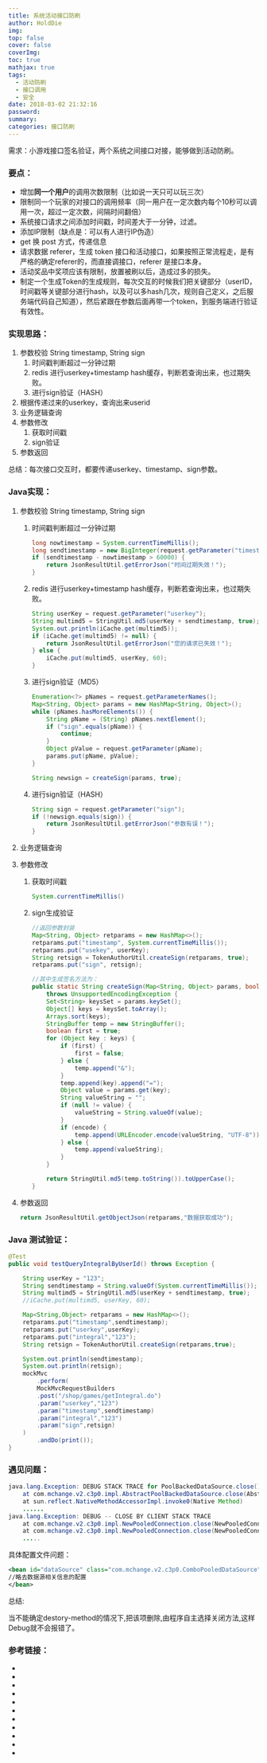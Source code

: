 ```yaml
---
title: 系统活动接口防刷
author: HoldDie
img: 
top: false
cover: false
coverImg: 
toc: true
mathjax: true
tags:
  - 活动防刷
  - 接口调用
  - 安全
date: 2018-03-02 21:32:16
password:
summary:  
categories: 接口防刷
---
```


需求：小游戏接口签名验证，两个系统之间接口对接，能够做到活动防刷。



### 要点：

- 增加**同一个用户**的调用次数限制（比如说一天只可以玩三次）
- 限制同一个玩家的对接口的调用频率（同一用户在一定次数内每个10秒可以调用一次，超过一定次数，间隔时间翻倍）
- 系统接口请求之间添加时间戳，时间差大于一分钟，过滤。
- 添加IP限制（缺点是：可以有人进行IP伪造）
- get 换 post 方式，传递信息
- 请求数据 referer，生成 token 接口和活动接口，如果按照正常流程走，是有严格的确定referer的，而直接调接口，referer 是接口本身。
- 活动奖品中奖项应该有限制，放置被刷以后，造成过多的损失。
- 制定一个生成Token的生成规则，每次交互的时候我们把关键部分（userID，时间戳等关键部分进行hash，以及可以多hash几次，规则自己定义，之后服务端代码自己知道），然后紧跟在参数后面再带一个token，到服务端进行验证有效性。

### 实现思路：

1. 参数校验 String timestamp, String sign
   1. 时间戳判断超过一分钟过期
   2. redis 进行userkey+timestamp hash缓存，判断若查询出来，也过期失败。
   3. 进行sign验证（HASH）
2. 根据传递过来的userkey，查询出来userid
3. 业务逻辑查询
4. 参数修改
   1. 获取时间戳
   2. sign验证
5. 参数返回

总结：每次接口交互时，都要传递userkey、timestamp、sign参数。

### Java实现：

1. 参数校验 String timestamp, String sign

   1. 时间戳判断超过一分钟过期

      ```java
      long nowtimestamp = System.currentTimeMillis();
      long sendtimestamp = new BigInteger(request.getParameter("timestamp")).longValue();
      if (sendtimestamp - nowtimestamp > 60000) {
          return JsonResultUtil.getErrorJson("时间过期失效！");
      }
      ```

   2. redis 进行userkey+timestamp hash缓存，判断若查询出来，也过期失败。

      ```java
      String userKey = request.getParameter("userkey");
      String multimd5 = StringUtil.md5(userKey + sendtimestamp, true);
      System.out.println(iCache.get(multimd5));
      if (iCache.get(multimd5) != null) {
          return JsonResultUtil.getErrorJson("您的请求已失效！");
      } else {
          iCache.put(multimd5, userKey, 60);
      }
      ```

   3. 进行sign验证（MD5）

      ```java
      Enumeration<?> pNames = request.getParameterNames();
      Map<String, Object> params = new HashMap<String, Object>();
      while (pNames.hasMoreElements()) {
          String pName = (String) pNames.nextElement();
          if ("sign".equals(pName)) {
              continue;
          }
          Object pValue = request.getParameter(pName);
          params.put(pName, pValue);
      }

      String newsign = createSign(params, true);
      ```

   4. 进行sign验证（HASH）

      ```java
      String sign = request.getParameter("sign");
      if (!newsign.equals(sign)) {
          return JsonResultUtil.getErrorJson("参数有误！");
      }
      ```

2. 业务逻辑查询

3. 参数修改

   1. 获取时间戳

      ```java
      System.currentTimeMillis()
      ```

   2. sign生成验证

      ```java
      //返回参数封装
      Map<String, Object> retparams = new HashMap<>();
      retparams.put("timestamp", System.currentTimeMillis());
      retparams.put("usekey", userKey);
      String retsign = TokenAuthorUtil.createSign(retparams, true);
      retparams.put("sign", retsign);

      //其中生成签名方法为：
      public static String createSign(Map<String, Object> params, boolean encode)
          throws UnsupportedEncodingException {
          Set<String> keysSet = params.keySet();
          Object[] keys = keysSet.toArray();
          Arrays.sort(keys);
          StringBuffer temp = new StringBuffer();
          boolean first = true;
          for (Object key : keys) {
              if (first) {
                  first = false;
              } else {
                  temp.append("&");
              }
              temp.append(key).append("=");
              Object value = params.get(key);
              String valueString = "";
              if (null != value) {
                  valueString = String.valueOf(value);
              }
              if (encode) {
                  temp.append(URLEncoder.encode(valueString, "UTF-8"));
              } else {
                  temp.append(valueString);
              }
          }

          return StringUtil.md5(temp.toString()).toUpperCase();
      }
      ```

4. 参数返回

   ```java
   return JsonResultUtil.getObjectJson(retparams,"数据获取成功");
   ```

### Java 测试验证：

```java
@Test
public void testQueryIntegralByUserId() throws Exception {

    String userKey = "123";
    String sendtimestamp = String.valueOf(System.currentTimeMillis());
    String multimd5 = StringUtil.md5(userKey + sendtimestamp, true);
    //iCache.put(multimd5, userKey, 60);

    Map<String,Object> retparams = new HashMap<>();
    retparams.put("timestamp",sendtimestamp);
    retparams.put("userkey",userKey);
    retparams.put("integral","123");
    String retsign = TokenAuthorUtil.createSign(retparams,true);

    System.out.println(sendtimestamp);
    System.out.println(retsign);
    mockMvc
        .perform(
        MockMvcRequestBuilders
        .post("/shop/games/getIntegral.do")
        .param("userkey","123")
        .param("timestamp",sendtimestamp)
        .param("integral","123")
        .param("sign",retsign)
    )
        .andDo(print());
}
```

### 遇见问题：

```java
java.lang.Exception: DEBUG STACK TRACE for PoolBackedDataSource.close().  
    at com.mchange.v2.c3p0.impl.AbstractPoolBackedDataSource.close(AbstractPoolBackedDataSource.java:417)  
    at sun.reflect.NativeMethodAccessorImpl.invoke0(Native Method)  
    ......  
java.lang.Exception: DEBUG -- CLOSE BY CLIENT STACK TRACE  
    at com.mchange.v2.c3p0.impl.NewPooledConnection.close(NewPooledConnection.java:566)  
    at com.mchange.v2.c3p0.impl.NewPooledConnection.close(NewPooledConnection.java:234)  
    .....  
```

具体配置文件问题：

```xml
<bean id="dataSource" class="com.mchange.v2.c3p0.ComboPooledDataSource" destroy-method="close">  
//略去数据源相关信息的配置  
</bean>  
```

总结:

​     当不能确定destory-method的情况下,把该项删除,由程序自主选择关闭方法,这样Debug就不会报错了。



### 参考链接：

- [Redis学习笔记(4) Redis事务、生存时间及排序]: https://www.cnblogs.com/mengrennwpu/p/5191566.html

- [redis数据库队列（list），集合（set）元素设置类似过期（expire）功能]: http://blog.csdn.net/leean950806/article/details/78669070

- [基于timestamp和nonce的防止重放攻击方案]: http://blog.csdn.net/koastal/article/details/53456696​

- [RESTful登录设计（基于Spring及Redis的Token鉴权）]: http://www.scienjus.com/restful-token-authorization/

- [开放api接口签名验证]: https://www.cnblogs.com/codelir/p/5327462.html

- [WEB后台--基于Token的WEB后台登录认证机制（并讲解其他认证机制以及cookie和session机制）]: http://blog.csdn.net/jack__frost/article/details/64964208

- [App开放接口api安全性—Token签名sign的设计与实现]: http://blog.csdn.net/fengshizty/article/details/48754609

- [webapi token、参数签名是如何生成的]: http://blog.csdn.net/kebi007/article/details/72861532

- [api接口token验证]: http://blog.csdn.net/li_mancheng/article/details/71515717

- [如何防止别人抓包重放攻击]: https://www.cnblogs.com/jay54520/p/6181604.html?utm_source=itdadao&amp;amp;utm_medium=referral

- [SpringMVC测试框架]: https://www.cnblogs.com/lyy-2016/p/6122144.html

